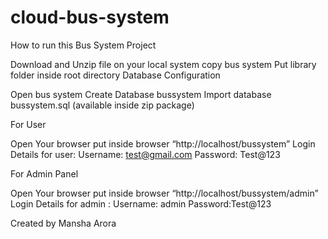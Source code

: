 # cloud-bus-system
How to run this Bus System Project

Download and Unzip file on your local system copy bus system
Put library folder inside root directory
Database Configuration

Open bus system Create Database bussystem Import database bussystem.sql (available inside zip package)

For User

Open Your browser put inside browser “http://localhost/bussystem” Login Details for user:  Username: test@gmail.com Password: Test@123

For Admin Panel

Open Your browser put inside browser “http://localhost/bussystem/admin” Login Details for admin :  Username: admin Password:Test@123

Created by Mansha Arora
